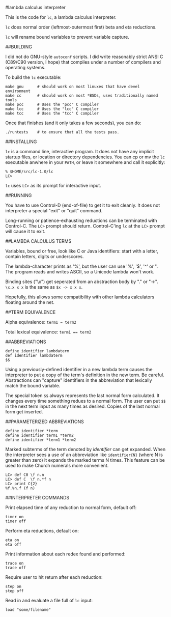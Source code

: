 #lambda calculus interpreter

This is the code for `lc`, a lambda calculus interpreter.

`lc` does normal order (leftmost-outermost first) beta and eta reductions.

`lc` will rename bound variables to prevent variable capture.

##BUILDING

I did not do GNU-style `autoconf` scripts.  I did write reasonably strict
ANSI C (C89/C90 version, I hope) that compiles under a number of compilers
and operating systems.

To build the `lc` executable:

    make gnu      # should work on most linuxes that have devel environment
    make cc       # should work on most *BSDs, uses traditionally named tools
    make pcc      # Uses the "pcc" C compiler
    make lcc      # Uses the "lcc" C compiler
    make tcc      # Uses the "tcc" C compiler

Once that finishes (and it only takes a few seconds), you can do:

    ./runtests    # to ensure that all the tests pass.

##INSTALLING

`lc` is a command line, interactive program.  It does not have any implicit
startup files, or location or directory dependencies.  You can cp or mv
the `lc` executable anwhere in your `PATH`, or leave it somewhere and call it
explicitly:

    % $HOME/src/lc-1.0/lc
    LC>

`lc` uses `LC>` as its prompt for interactive input.

##RUNNING

You have to use Control-D (end-of-file) to get it to exit cleanly.  It does
not interpreter a special "exit" or "quit" command.

Long-running or patience-exhausting reductions can be terminated with
Control-C.  The `LC>` prompt should return.  Control-C'ing `lc` at the `LC>`
prompt will cause it to exit.

##LAMBDA CALCULUS TERMS

Variables, bound or free, look like C or Java identifiers: start with a
letter, contain letters, digits or underscores.

The lambda-character prints as '%', but the user can use '%', '$', '^' or
'\'.  The program reads and writes ASCII, so a Unicode lambda won't work.

Binding sites ("\x") get seperated from an abstraction body by "." or "->".
`\x.x x x` is the same as `$x -> x x x`.

Hopefully, this allows some compatibility with other lambda calculators
floating around the net.

##TERM EQUIVALENCE

Alpha equivalence: `term1 = term2`

Total lexical equivalence: `term1 == term2`

##ABBREVIATIONS

    define identifier lambdaterm
    def identifier lambdaterm
    $$

Using a previously-defined identifier in a new lambda term causes the
interpreter to put a copy of the term's definition in the new term.  Be
careful. Abstractions can "capture" identifiers in the abbreviation that
lexically match the bound variable.

The special token `$$` always represents the last normal form calculated.
It changes every time something redues to a normal form.  The user can
put `$$` in the next term input as many times as desired. Copies of the
last normal form get inserted.

##PARAMETERIZED ABBREVIATIONS

    define identifier *term
    define identifier term1 *term2
    define identifier *term1 *term2

Marked subterms of the term denoted by _identifier_ can get expanded.
When the interpreter sees a use of an abbreviation like `identifier{N}`
(where N is greater than zero) it expands the marked terms N times.
This feature can be used to make Church numerals more convenient.

    LC> def C0 \f n.n
    LC> def C  \f n.*f n
    LC> print C{2}
    %f.%n.f (f n)

##INTERPRETER COMMANDS

Print elapsed time of any reduction to normal form, default off:

    timer on
    timer off

Perform eta reductions, default on:

    eta on
    eta off

Print information about each redex found and performed:

    trace on
    trace off

Require user to hit return after each reduction:

    step on
    step off

Read in and evaluate a file full of `lc` input:

    load "some/filename"
